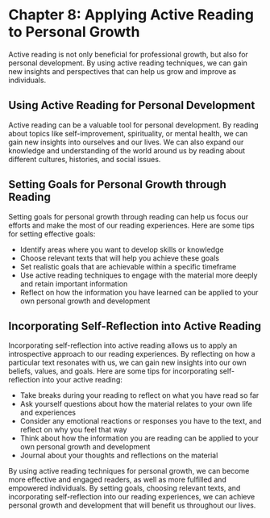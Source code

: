 Chapter 8: Applying Active Reading to Personal Growth
=====================================================

Active reading is not only beneficial for professional growth, but also for personal development. By using active reading techniques, we can gain new insights and perspectives that can help us grow and improve as individuals.

Using Active Reading for Personal Development
---------------------------------------------

Active reading can be a valuable tool for personal development. By reading about topics like self-improvement, spirituality, or mental health, we can gain new insights into ourselves and our lives. We can also expand our knowledge and understanding of the world around us by reading about different cultures, histories, and social issues.

Setting Goals for Personal Growth through Reading
-------------------------------------------------

Setting goals for personal growth through reading can help us focus our efforts and make the most of our reading experiences. Here are some tips for setting effective goals:

* Identify areas where you want to develop skills or knowledge
* Choose relevant texts that will help you achieve these goals
* Set realistic goals that are achievable within a specific timeframe
* Use active reading techniques to engage with the material more deeply and retain important information
* Reflect on how the information you have learned can be applied to your own personal growth and development

Incorporating Self-Reflection into Active Reading
-------------------------------------------------

Incorporating self-reflection into active reading allows us to apply an introspective approach to our reading experiences. By reflecting on how a particular text resonates with us, we can gain new insights into our own beliefs, values, and goals. Here are some tips for incorporating self-reflection into your active reading:

* Take breaks during your reading to reflect on what you have read so far
* Ask yourself questions about how the material relates to your own life and experiences
* Consider any emotional reactions or responses you have to the text, and reflect on why you feel that way
* Think about how the information you are reading can be applied to your own personal growth and development
* Journal about your thoughts and reflections on the material

By using active reading techniques for personal growth, we can become more effective and engaged readers, as well as more fulfilled and empowered individuals. By setting goals, choosing relevant texts, and incorporating self-reflection into our reading experiences, we can achieve personal growth and development that will benefit us throughout our lives.

